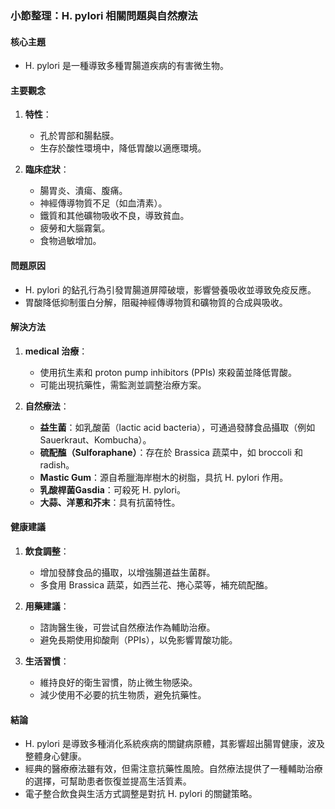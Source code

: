 ### 小節整理：H. pylori 相關問題與自然療法

#### 核心主題
- H. pylori 是一種導致多種胃腸道疾病的有害微生物。

#### 主要觀念
1. **特性**：
   - 孔於胃部和腸黏膜。
   - 生存於酸性環境中，降低胃酸以適應環境。
   
2. **臨床症狀**：
   - 腸胃炎、潰瘍、腹痛。
   - 神經傳導物質不足（如血清素）。
   - 鐵質和其他礦物吸收不良，導致貧血。
   - 疲勞和大腦霧氣。
   - 食物過敏增加。

#### 問題原因
- H. pylori 的鉆孔行為引發胃腸道屏障破壞，影響營養吸收並導致免疫反應。
- 胃酸降低抑制蛋白分解，阻礙神經傳導物質和礦物質的合成與吸收。

#### 解決方法
1. **medical 治療**：
   - 使用抗生素和 proton pump inhibitors (PPIs) 來殺菌並降低胃酸。
   - 可能出現抗藥性，需監測並調整治療方案。

2. **自然療法**：
   - **益生菌**：如乳酸菌（lactic acid bacteria），可通過發酵食品攝取（例如 Sauerkraut、Kombucha）。
   - **硫配醢（Sulforaphane）**：存在於 Brassica 蔬菜中，如 broccoli 和 radish。
   - **Mastic Gum**：源自希臘海岸樹木的树脂，具抗 H. pylori 作用。
   - **乳酸桿菌Gasdia**：可殺死 H. pylori。
   - **大蒜、洋蔥和芥末**：具有抗菌特性。

#### 健康建議
1. **飲食調整**：
   - 增加發酵食品的攝取，以增強腸道益生菌群。
   - 多食用 Brassica 蔬菜，如西兰花、捲心菜等，補充硫配醢。

2. **用藥建議**：
   - 諮詢醫生後，可尝试自然療法作為輔助治療。
   - 避免長期使用抑酸劑（PPIs），以免影響胃酸功能。

3. **生活習慣**：
   - 維持良好的衛生習慣，防止微生物感染。
   - 減少使用不必要的抗生物质，避免抗藥性。

#### 結論
- H. pylori 是導致多種消化系統疾病的關鍵病原體，其影響超出腸胃健康，波及整體身心健康。
- 經典的醫療療法雖有效，但需注意抗藥性風險。自然療法提供了一種輔助治療的選擇，可幫助患者恢復並提高生活質素。
- 電子整合飲食與生活方式調整是對抗 H. pylori 的關鍵策略。